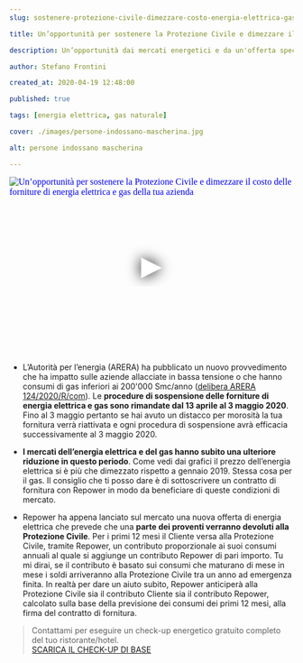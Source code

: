 ```yaml
---
slug: sostenere-protezione-civile-dimezzare-costo-energia-elettrica-gas

title: Un’opportunità per sostenere la Protezione Civile e dimezzare il costo delle forniture di energia elettrica e gas della tua azienda

description: Un’opportunità dai mercati energetici e da un'offerta speciale Repower.

author: Stefano Frontini

created_at: 2020-04-19 12:48:00

published: true

tags: [energia elettrica, gas naturale]

cover: ./images/persone-indossano-mascherina.jpg

alt: persone indossano mascherina

---
```

<p></p> 
<iframe title="Un’opportunità per sostenere la Protezione Civile e dimezzare il costo delle forniture di energia elettrica e gas della tua azienda" style="object-fit: cover; width:100%; height:315px;" src="https://www.youtube.com/embed/XyYBUeUrago" frameborder="0" allow="accelerometer; autoplay; encrypted-media; gyroscope; picture-in-picture" allowfullscreen
srcdoc="<style>*{padding:0;margin:0;overflow:hidden}html,body{height:100%}img,span{position:absolute;width:100%;top:0;bottom:0;margin:auto}span{height:1.5em;text-align:center;font:48px/1.5 sans-serif;color:white;text-shadow:0 0 0.5em black}</style><a href=https://www.youtube.com/embed/XyYBUeUrago?autoplay=1><img src=https://img.youtube.com/vi/XyYBUeUrago/hqdefault.jpg alt='Un’opportunità per sostenere la Protezione Civile e dimezzare il costo delle forniture di energia elettrica e gas della tua azienda'><span>▶</span></a>"
></iframe><p></p>

* L’Autorità per l’energia (ARERA) ha pubblicato un nuovo provvedimento che ha impatto sulle aziende allacciate in bassa tensione o che hanno consumi di gas inferiori ai 200'000 Smc/anno ([delibera ARERA 124/2020/R/com](https://www.arera.it/it/docs/20/124-20.htm)). Le **procedure di sospensione delle forniture di energia elettrica e gas sono rimandate dal 13 aprile al 3 maggio 2020**. Fino al 3 maggio pertanto se hai avuto un distacco per morosità la tua fornitura verrà riattivata e ogni procedura di sospensione avrà efficacia successivamente al 3 maggio 2020.

* **I mercati dell’energia elettrica e del gas hanno subito una ulteriore riduzione in questo periodo**. Come vedi dai grafici il prezzo dell’energia elettrica si è più che dimezzato rispetto a gennaio 2019.  Stessa cosa per il gas. Il consiglio che ti posso dare è di sottoscrivere un contratto di fornitura con Repower in modo da beneficiare di queste condizioni di mercato.

<g-image style="object-fit: cover; width:100%; height: 100%" src="~/assets/andamento-mensile-gennaio-2019-marzo-2020-prezzo-energia-elettrica.png"  alt="Andamento mensile gennaio 2019 marzo 2020 prezzo ingrosso energia elettrica"></g-image>

<g-image src="~/assets/andamento-mensile-gennaio-2019-marzo-2020-prezzo-gas-naturale.png" style="object-fit: cover; width:100%; height: 100%"   alt="Andamento mensile gennaio 2019 marzo 2020 prezzo gas naturale"></g-image>

* Repower ha appena lanciato sul mercato una nuova offerta di energia elettrica che prevede che una **parte dei proventi verranno devoluti alla Protezione Civile**. Per i primi 12 mesi il Cliente versa alla Protezione Civile, tramite Repower, un contributo proporzionale ai suoi consumi annuali al quale si aggiunge un contributo Repower di pari importo. Tu mi dirai, se il contributo è basato sui consumi che maturano di mese in mese i soldi arriveranno alla Protezione Civile tra un anno ad emergenza finita. In realtà per dare un aiuto subito, Repower anticiperà alla Protezione Civile sia il contributo Cliente sia il contributo Repower,  calcolato sulla base della previsione dei consumi dei primi 12 mesi, alla firma del contratto di fornitura.

> <g-link to="/contatti">Contattami</g-link> per eseguire un check-up energetico gratuito completo del tuo ristorante/hotel.<br>
<a href="/check-up-energetico.pdf" download>SCARICA IL CHECK-UP DI BASE</a>